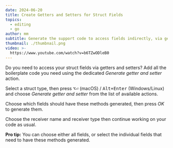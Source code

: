 ```yaml
---
date: 2024-06-20
title: Create Getters and Setters for Struct Fields
topics:
  - editing
  - go
author: mm
subtitle: Generate the support code to access fields indirectly, via getters and setters
thumbnail: ./thumbnail.png
video: >-
  https://www.youtube.com/watch?v=b6TZwODleB0
---
```


Do you need to access your struct fields via getters and setters? Add all the boilerplate code you need using the dedicated _Generate getter and setter_ action.

Select a struct type, then press <kbd>⌥⏎</kbd> (macOS) / <kbd>Alt+Enter</kbd> (Windows/Linux) and choose _Generate getter and setter_ from the list of available actions.

Choose which fields should have these methods generated, then press _OK_ to generate them.

Choose the receiver name and receiver type then continue working on your code as usual.

**Pro tip:** You can choose either all fields, or select the individual fields that need to have these methods generated.
